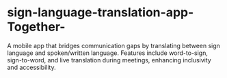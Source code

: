 # sign-language-translation-app-Together-
A mobile app that bridges communication gaps by translating between sign language and spoken/written language. Features include word-to-sign, sign-to-word, and live translation during meetings, enhancing inclusivity and accessibility.
